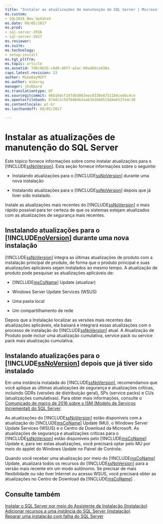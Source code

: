 ```yaml
---
title: "Instalar as atualizações de manutenção do SQL Server | Microsoft Docs"
ms.custom:
- SQL2016_New_Updated
ms.date: 09/05/2017
ms.prod:
- sql-server-2016
- sql-server-2017
ms.reviewer: 
ms.suite: 
ms.technology:
- setup-install
ms.tgt_pltfrm: 
ms.topic: article
ms.assetid: 7d6c962b-c8d0-49f7-a2ac-00ad8dca930a
caps.latest.revision: 13
author: MikeRayMSFT
ms.author: mikeray
manager: jhubbard
ms.translationtype: HT
ms.sourcegitcommit: 46b16dcf147dbd863eec0330e87511b4ced6c4ce
ms.openlocfilehash: 874dc2c5d78484b3aab341b8d515d4e652fe4c30
ms.contentlocale: pt-br
ms.lasthandoff: 09/05/2017

---
```

# <a name="install-sql-server-servicing-updates"></a>Instalar as atualizações de manutenção do SQL Server
Este tópico fornece informações sobre como instalar atualizações para o [!INCLUDE[ssNoVersion](../../includes/ssNoVersion-md.md)]. Esta seção fornece informações sobre o seguinte:  
  
- Instalando atualizações para o [!INCLUDE[ssNoVersion](../../includes/ssNoVersion-md.md)] durante uma nova instalação  
  
- Instalando atualizações para o [!INCLUDE[ssNoVersion](../../includes/ssNoVersion-md.md)] depois que já tiver sido instalado.  
  
Instale as atualizações mais recentes do [!INCLUDE[ssNoVersion](../../includes/ssnoversion-md.md)] o mais rápido possível para ter certeza de que os sistemas estejam atualizados com as atualizações de segurança mais recentes.  
  
## <a name="installing-updates-for-includenoversionincludesssnoversion-mdmd-during-a-new-installation"></a>Instalando atualizações para o [!INCLUDE[noVersion](../../includes/ssNoVersion-md.md)] durante uma nova instalação  
[!INCLUDE[ssNoVersion](../../includes/ssnoversion-md.md)] integra as últimas atualizações de produto com a instalação principal de produto, de forma que o produto principal e suas atualizações aplicáveis sejam instalados ao mesmo tempo. A atualização de produto pode pesquisar as atualizações aplicáveis de:  
  
- [!INCLUDE[msCoName](../../includes/msconame-md.md)] Update (atualizar)  
  
- Windows Server Update Services (WSUS)  
  
- Uma pasta local  
  
- Um compartilhamento de rede  
  
Depois que a Instalação localizar as versões mais recentes das atualizações aplicáveis, ela baixará e integrará essas atualizações com o processo de instalação do [!INCLUDE[ssNoVersion](../../includes/ssnoversion-md.md)] atual. A Atualização de Produto pode incluir uma atualização cumulativa, service pack ou service pack mais atualização cumulativa.  
  
## <a name="installing-updates-for-includessnoversionincludesssnoversion-mdmd-after-it-has-already-been-installed"></a>Instalando atualizações para o [!INCLUDE[ssNoVersion](../../includes/ssNoVersion-md.md)] depois que já tiver sido instalado  
Em uma instância instalada do [!INCLUDE[ssNoVersion](../../includes/ssNoVersion-md.md)], recomendamos que você aplique as últimas atualizações de segurança e atualizações críticas, incluindo GDRs (versões de distribuição geral), SPs (service packs) e CUs (atualizações cumulativas). Para obter mais informações, consulte o [Comunicado de março de 2016 sobre o ISM (Modelo de Serviços Incremental) do SQL Server](http://blogs.msdn.microsoft.com/sqlreleaseservices/announcing-updates-to-the-sql-server-incremental-servicing-model-ism/). 
  
As atualizações do [!INCLUDE[ssNoVersion](../../includes/ssnoversion-md.md)] estão disponíveis com a atualização do [!INCLUDE[msCoName](../../includes/msconame-md.md)] Update (MU), o Windows Server Update Services (WSUS) e o Centro de Download da Microsoft. As atualizações de segurança e atualizações críticas para o [!INCLUDE[ssNoVersion](../../includes/ssnoversion-md.md)] estão disponíveis pelo [!INCLUDE[msCoName](../../includes/msconame-md.md)] Update e, para ver estas atualizações, você precisará optar pelo MU por meio do applet do Windows Update no Painel de Controle.  
  
Quando você receber uma atualização por meio do [!INCLUDE[msCoName](../../includes/msconame-md.md)] Update, atualizará todos os recursos do [!INCLUDE[ssNoVersion](../../includes/ssnoversion-md.md)] para a versão mais recente em um modo autônomo. Se precisar de mais flexibilidade ou não tiver Internet ou acesso WSUS, você precisará obter as atualizações no Centro de Download da [!INCLUDE[msCoName](../../includes/msconame-md.md)] .  
  
## <a name="see-also"></a>Consulte também  
[Instalar o SQL Server por meio do Assistente de Instalação &#40;Instalação&#41;](../../database-engine/install-windows/install-sql-server-from-the-installation-wizard-setup.md)   
[Adicionar recursos a uma instância do SQL Server &#40;instalação&#41;](../../database-engine/install-windows/add-features-to-an-instance-of-sql-server-2016-setup.md)   
[Reparar uma instalação com falha do SQL Server](../../database-engine/install-windows/repair-a-failed-sql-server-installation.md)  


